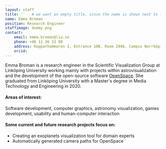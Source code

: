 ```yaml
---
layout: staff
title: ''   # we want an empty title, since the name is shown next to the image
name: Emma Broman
position: Research Engineer
staffimage: dummy.png
contact:
    email: emma.broman@liu.se
    phone: +46 11 36 33 88
    address: Kopparhammaren 2, Entrance 10B, Room 2048, Campus Norrköping
    orcid: 
---
```


Emma Broman is a research engineer in the Scientific Visualization Group at Linköping University working mainly with projects within astrovisualization and the development of the open-source software [OpenSpace](https://www.openspaceproject.com/). She graduated from Linköping University with a Master's degree in Media Technology and Engineering in 2020.

#### Areas of interest: 
Software development, computer graphics, astronomy visualization, games development, usability and human-computer interaction

#### Some current and future research projects focus on:
- Creating an exoplanets visualization tool for domain experts 
- Automatically generated camera paths for OpenSpace
